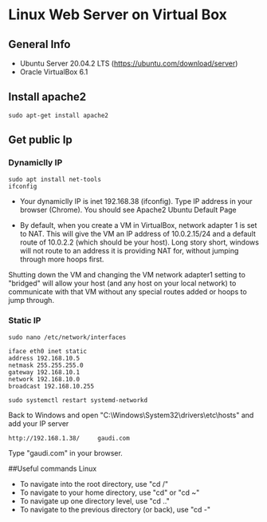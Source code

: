 # Linux Web Server on Virtual Box

## General Info
* Ubuntu Server 20.04.2 LTS (https://ubuntu.com/download/server)
* Oracle VirtualBox 6.1

## Install apache2
```
sudo apt-get install apache2
```

## Get public Ip

### Dynamiclly IP
```
sudo apt install net-tools
ifconfig
```
- Your dynamiclly IP is inet 192.168.38 (ifconfig). Type IP address in your browser (Chrome). You should see Apache2 Ubuntu Default Page

- By default, when you create a VM in VirtualBox, network adapter 1 is set to NAT. This will give the VM an IP address of 10.0.2.15/24 and a default route of 10.0.2.2 (which should be your host). Long story short, windows will not route to an address it is providing NAT for, without jumping through more hoops first.

Shutting down the VM and changing the VM network adapter1 setting to "bridged" will allow your host (and any host on your local network) to communicate with that VM without any special routes added or hoops to jump through.

### Static IP
```
sudo nano /etc/network/interfaces
```

```
iface eth0 inet static
address 192.168.10.5
netmask 255.255.255.0
gateway 192.168.10.1
network	192.168.10.0
broadcast 192.168.10.255
```

```
sudo systemctl restart systemd-networkd
```

Back to Windows and open "C:\Windows\System32\drivers\etc\hosts" and add your IP server
```
http://192.168.1.38/     gaudi.com
```
Type "gaudi.com" in your browser.


##Useful commands Linux
- To navigate into the root directory, use "cd /"
- To navigate to your home directory, use "cd" or "cd ~"
- To navigate up one directory level, use "cd .."
- To navigate to the previous directory (or back), use "cd -"

